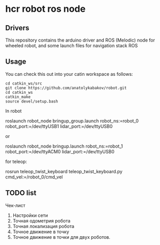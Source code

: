 # hcr robot ros node

## Drivers

This repository contains the arduino driver and ROS (Melodic) node for wheeled robot, and some launch files for navigation stack ROS

## Usage
You can check this out into your catin workspace as follows:

    cd catkin_ws/src
    git clone https://github.com/anatolykabakov/robot.git
    cd catkin_ws
    catkin_make
    source devel/setup.bash

In robot

roslaunch robot_node bringup_group.launch robot_ns:=robot_0 robot_port:=/dev/ttyUSB1 lidar_port:=/dev/ttyUSB0

or

roslaunch robot_node bringup.launch robot_ns:=robot_1 robot_port:=/dev/ttyACM0 lidar_port:=/dev/ttyUSB0

for teleop:

rosrun teleop_twist_keyboard teleop_twist_keyboard.py cmd_vel:=/robot_0/cmd_vel


## TODO list

<!-- 1. Loading map in robot
1.1 Loading map using map_server
1.2 Loading map useing sevice from map server
2. Autonomus drive from point A to point B
2.1 Localization
2.1.1 Localization using offline map and amcl algoritm using inital pose
2.1.2 Localization using offline map and amcl algoritm using global lozalization service
2.2 Package move_base
2.2.1 Describe movebase params for this package

3. Driving amoung dynamic obstacles
3.1. Using local planner from move_base 

4. Send goal pose of robot from topological map in web interface

5. Debugging arduino driver for odometry -->


Чек-лист
1. Настройки сети
2. Точная одометрия робота
3. Точная локализация робота
4. Точное движение в точку 
5. Точное движение в точки для двух роботов.

